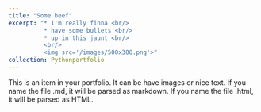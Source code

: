 ```yaml
---
title: "Some beef"
excerpt: "* I'm really finna <br/>
          * have some bullets <br/>
          * up in this jaunt <br/>
          <br/>
          <img src='/images/500x300.png'>"
collection: Pythonportfolio
---
```


This is an item in your portfolio. It can be have images or nice text. If you name the file .md, it will be parsed as markdown. If you name the file .html, it will be parsed as HTML. 

